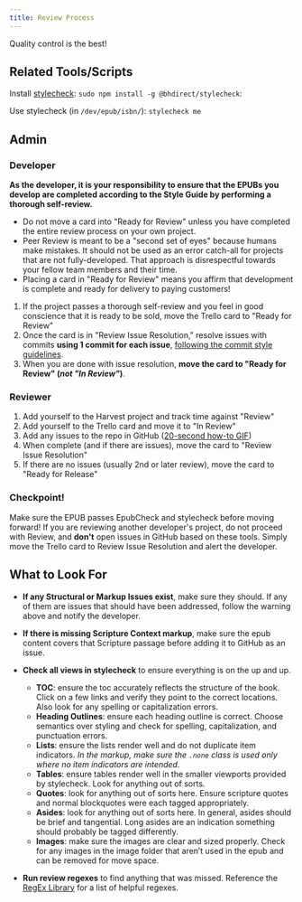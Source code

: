 ```yaml
---
title: Review Process
---
```


Quality control is the best!

## Related Tools/Scripts

Install [stylecheck](https://github.com/bhdirect-ebooks/stylecheck): `sudo npm install -g @bhdirect/stylecheck`:

Use stylecheck (in `/dev/epub/isbn/`): `stylecheck me`

## Admin
### Developer

<aside class="caution"><strong>As the developer, it is your responsibility to ensure that the EPUBs you develop are completed according to the Style Guide by performing a thorough self-review.</strong>
<ul><li>Do not move a card into "Ready for Review" unless you have completed the entire review process on your own project.</li><li>Peer Review is meant to be a "second set of eyes" because humans make mistakes. It should not be used as an error catch-all for projects that are not fully-developed. That approach is disrespectful towards your fellow team members and their time.</li><li>Placing a card in "Ready for Review" means you affirm that development is complete and ready for delivery to paying customers!</li></ul></aside>

1. If the project passes a thorough self-review and you feel in good conscience that it is ready to be sold, move the Trello card to "Ready for Review"
2. Once the card is in "Review Issue Resolution," resolve issues with commits **using 1 commit for each issue**, [following the commit style guidelines](../code/git_commit.html).
3. When you are done with issue resolution, **move the card to "Ready for Review" (_not "In Review"_)**.

### Reviewer

1. Add yourself to the Harvest project and track time against "Review"
2. Add yourself to the Trello card and move it to "In Review"
3. Add any issues to the repo in GitHub ([20-second how-to GIF](../assets/images/githubissue.gif))
4. When complete (and if there are issues), move the card to "Review Issue Resolution"
5. If there are no issues (usually 2nd or later review), move the card to "Ready for Release"

### Checkpoint!

<aside class="warning">Make sure the EPUB passes EpubCheck and stylecheck before moving forward! If you are reviewing another developer's project, do not proceed with Review, and <strong>don't</strong> open issues in GitHub based on these tools. Simply move the Trello card to Review Issue Resolution and alert the developer.</aside>

## What to Look For

* **If any Structural or Markup Issues exist**, make sure they should. If any of them are issues that should have been addressed, follow the warning above and notify the developer.
* **If there is missing Scripture Context markup**, make sure the epub content covers that Scripture passage before adding it to GitHub as an issue.


* **Check all views in stylecheck** to ensure everything is on the up and up.
  * **TOC**: ensure the toc accurately reflects the structure of the book. Click on a few links and verify they point to the correct locations. Also look for any spelling or capitalization errors.
  * **Heading Outlines**: ensure each heading outline is correct. Choose semantics over styling and check for spelling, capitalization, and punctuation errors.
  * **Lists**: ensure the lists render well and do not duplicate item indicators. _In the markup, make sure the `.none` class is used only where no item indicators are intended._
  * **Tables**: ensure tables render well in the smaller viewports provided by stylecheck. Look for anything out of sorts.
  * **Quotes**: look for anything out of sorts here. Ensure scripture quotes and normal blockquotes were each tagged appropriately.
  * **Asides**: look for anything out of sorts here. In general, asides should be brief and tangential. Long asides are an indication something should probably be tagged differently.
  * **Images**: make sure the images are clear and sized properly. Check for any images in the image folder that aren’t used in the epub and can be removed for move space.

* **Run review regexes** to find anything that was missed. Reference the [RegEx Library](../process/regex-library.html) for a list of helpful regexes.
